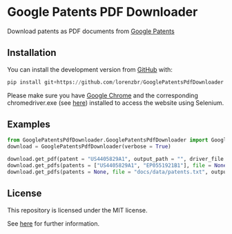 # Google Patents PDF Downloader

Download patents as PDF documents from [Google Patents](https://patents.google.com)


## Installation

You can install the development version from [GitHub](https://github.com/) with:

``` python
pip install git+https://github.com/lorenzbr/GooglePatentsPdfDownloader.git
```

Please make sure you have [Google Chrome](https://www.google.com/chrome/) and the corresponding chromedriver.exe (see [here](https://chromedriver.chromium.org/downloads)) installed to access the website using Selenium.


## Examples

```python
from GooglePatentsPdfDownloader.GooglePatentsPdfDownloader import GooglePatentsPdfDownloader
download = GooglePatentsPdfDownloader(verbose = True)

download.get_pdf(patent = "US4405829A1", output_path = "", driver_file = "chromedriver.exe")
download.get_pdfs(patents = ["US4405829A1", "EP0551921B1"], file = None, output_path = "", driver_file = "chromedriver.exe", remove_kind_codes = ["A1"])
download.get_pdfs(patents = None, file = "docs/data/patents.txt", output_path = "", driver_file = "chromedriver.exe", remove_kind_codes = ["A1"])
```

## License

This repository is licensed under the MIT license.

See [here](https://github.com/lorenzbr/GooglePatentsPdfDownloader/blob/master/LICENSE) for further information.
